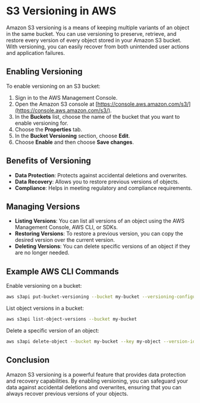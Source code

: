 # S3 Versioning in AWS

Amazon S3 versioning is a means of keeping multiple variants of an object in the same bucket. You can use versioning to preserve, retrieve, and restore every version of every object stored in your Amazon S3 bucket. With versioning, you can easily recover from both unintended user actions and application failures.

## Enabling Versioning

To enable versioning on an S3 bucket:

1. Sign in to the AWS Management Console.
2. Open the Amazon S3 console at [https://console.aws.amazon.com/s3/](https://console.aws.amazon.com/s3/).
3. In the **Buckets** list, choose the name of the bucket that you want to enable versioning for.
4. Choose the **Properties** tab.
5. In the **Bucket Versioning** section, choose **Edit**.
6. Choose **Enable** and then choose **Save changes**.

## Benefits of Versioning

- **Data Protection**: Protects against accidental deletions and overwrites.
- **Data Recovery**: Allows you to restore previous versions of objects.
- **Compliance**: Helps in meeting regulatory and compliance requirements.

## Managing Versions

- **Listing Versions**: You can list all versions of an object using the AWS Management Console, AWS CLI, or SDKs.
- **Restoring Versions**: To restore a previous version, you can copy the desired version over the current version.
- **Deleting Versions**: You can delete specific versions of an object if they are no longer needed.

## Example AWS CLI Commands

Enable versioning on a bucket:
```sh
aws s3api put-bucket-versioning --bucket my-bucket --versioning-configuration Status=Enabled
```

List object versions in a bucket:
```sh
aws s3api list-object-versions --bucket my-bucket
```

Delete a specific version of an object:
```sh
aws s3api delete-object --bucket my-bucket --key my-object --version-id version-id
```

## Conclusion

Amazon S3 versioning is a powerful feature that provides data protection and recovery capabilities. By enabling versioning, you can safeguard your data against accidental deletions and overwrites, ensuring that you can always recover previous versions of your objects.

